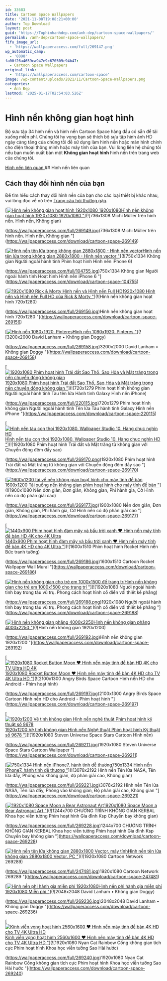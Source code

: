 ```yaml
---
id: 33683
title: Cartoon Space Wallpapers
date: '2021-11-08T19:08:21+00:00'
author: Top Download
layout: post
guid: 'https://Tophinhanhdep.com/anh-dep/cartoon-space-wallpapers/'
permalink: /anh-dep/cartoon-space-wallpapers/
fifu_image_url:
  - 'https://wallpaperaccess.com/full/269147.png'
wp_automatic_camp:
  - '8098'
fa00f26a4659ca947e9c670509c94b47:
  - Cartoon Space Wallpapers
original_link:
  - 'https://wallpaperaccess.com/cartoon-space'
image: /wp-content/uploads/2021/11/Cartoon-Space-Wallpapers.png
categories:
  - Ảnh Đẹp
lastmod: '2025-01-17T02:54:03.526Z'
---
```

# Hình nền không gian hoạt hình

Bộ sưu tập 34 hình nền và hình nền Cartoon Space hàng đầu có sẵn để tải xuống miễn phí. Chúng tôi hy vọng bạn sẽ thích bộ sưu tập hình ảnh HD ngày càng tăng của chúng tôi để sử dụng làm hình nền hoặc màn hình chính cho điện thoại thông minh hoặc máy tính của bạn. Vui lòng liên hệ chúng tôi nếu bạn muốn xuất bản một **Không gian hoạt hình** hình nền trên trang web của chúng tôi.

[Hình nền liên quan ](#related) ## Hình nền liên quan

## Cách thay đổi hình nền của bạn

Để tìm hiểu cách thay đổi hình nền của bạn cho các loại thiết bị khác nhau, vui lòng đọc về nó trên [Trang câu hỏi thường gặp](https://tophinhanhdep.com/faq/).

  
[[![Hình nền không gian hoạt hình 1920x1080 1920x1080](https://wallpaperaccess.com/full/269147.png)Hình nền không gian hoạt hình 1920x1080 1920x1080 "](https://wallpaperaccess.com/download/cartoon-space-269147)](![736x1308 Michi Müller trên hình nền.  Hình nền, Không gian)

(https://wallpaperaccess.com/full/269149.jpg)736x1308 Michi Müller trên hình nền. Hình nền, Không gian "](https://wallpaperaccess.com/download/cartoon-space-269149)

[[![Hình nền tên lửa trong không gian 2880x1800 - Hình nền vector](https://wallpaperaccess.com/full/269150.jpg)Hình nền tên lửa trong không gian 2880x1800 - Hình nền vector "](https://wallpaperaccess.com/download/cartoon-space-269150)](![750x1334 Không gian Người ngoài hành tinh Phim hoạt hình Hình nền iPhone 6)

(https://wallpaperaccess.com/full/104755.jpg)750x1334 Không gian Người ngoài hành tinh Hoạt hình Hình nền iPhone 6 "](https://wallpaperaccess.com/download/cartoon-space-104755)

[[![1920x1080 Rick & Morty Hình nền và Hình nền Full HD](https://wallpaperaccess.com/full/85335.jpg)1920x1080 Hình nền và Hình nền Full HD của Rick &amp; Morty "](https://wallpaperaccess.com/download/cartoon-space-85335)](![Hình nền không gian hoạt hình 720x1280)

(https://wallpaperaccess.com/full/269156.jpg)Hình nền không gian hoạt hình 720x1280 "](https://wallpaperaccess.com/download/cartoon-space-269156)

[[![Hình nền 1080x1920.  Pinteres](https://wallpaperaccess.com/full/269157.jpg)Hình nền 1080x1920. Pinteres "](https://wallpaperaccess.com/download/cartoon-space-269157)](![3200x2000 David Lanham • Không gian Doggy)

(https://wallpaperaccess.com/full/269158.jpg)3200x2000 David Lanham • Không gian Doggy "](https://wallpaperaccess.com/download/cartoon-space-269158)

[[![1920x1080 Phim hoạt hình Trái đất Sao Thổ, Sao Hỏa và Mặt trăng trong nền chuyển động không gian](https://wallpaperaccess.com/full/269159.png)1920x1080 Phim hoạt hình Trái đất Sao Thổ, Sao Hỏa và Mặt trăng trong nền chuyển động không gian "](https://wallpaperaccess.com/download/cartoon-space-269159)](![720x1279 Phim hoạt hình không gian Người ngoài hành tinh Tàu tên lửa Hành tinh Galaxy Hình nền iPhone)

(https://wallpaperaccess.com/full/220115.jpg)720x1279 Phim hoạt hình không gian Người ngoài hành tinh Tên lửa Tàu hành tinh Galaxy Hình nền iPhone "](https://wallpaperaccess.com/download/cartoon-space-220115)

[[![Hình nền tàu con thoi 1920x1080.  Wallpaper Studio 10. Hàng chục nghìn HD](https://wallpaperaccess.com/full/269168.jpg)Hình nền tàu con thoi 1920x1080. Wallpaper Studio 10. Hàng chục nghìn HD "](https://wallpaperaccess.com/download/cartoon-space-269168)](![1920x1080 Phim hoạt hình Trái đất và Mặt trăng từ không gian với Chuyển động đêm đầy sao)

(https://wallpaperaccess.com/full/269170.png)1920x1080 Phim hoạt hình Trái đất và Mặt trăng từ không gian với Chuyển động đêm đầy sao "](https://wallpaperaccess.com/download/cartoon-space-269170)

[[![1600x1200 tải về nền không gian hoạt hình cho máy tính để bàn](https://wallpaperaccess.com/full/269176.jpg)1600x1200 Tải xuống nền không gian phim hoạt hình cho máy tính để bàn "](https://wallpaperaccess.com/download/cartoon-space-269176)](![1900x1080 Nền đơn giản, Đơn giản, Không gian, Phi hành gia, Cờ Hình nền có độ phân giải cao)

(https://wallpaperaccess.com/full/269177.jpg)1900x1080 Nền đơn giản, Đơn giản, Không gian, Phi hành gia, Cờ Hình nền có độ phân giải cao "](https://wallpaperaccess.com/download/cartoon-space-269177)

[[![1440x900 Phim hoạt hình đám mây và bầu trời xanh ❤ Hình nền máy tính để bàn HD 4K cho 4K Ultra](https://wallpaperaccess.com/full/269183.jpg)1440x900 Phim hoạt hình đám mây và bầu trời xanh ❤ Hình nền máy tính để bàn 4K HD cho 4K Ultra "](https://wallpaperaccess.com/download/cartoon-space-269183)](![1600x1510 Phim hoạt hình Rocket Hình nền Bức tranh tường)

(https://wallpaperaccess.com/full/269186.jpg)1600x1510 Cartoon Rocket Wallpaper Wall Mural "](https://wallpaperaccess.com/download/cartoon-space-269186)

[[![Hình nền không gian cho trẻ em 1000x1500 để trang trí](https://wallpaperaccess.com/full/269187.jpg)Hình nền không gian cho trẻ em 1000x1500 cho trang trí "](https://wallpaperaccess.com/download/cartoon-space-269187)](![1920x1080 Người ngoài hành tinh bay trong tàu vũ trụ.  Phong cách hoạt hình cổ điển với thiết kế phẳng)

(https://wallpaperaccess.com/full/269188.png)1920x1080 Người ngoài hành tinh bay trong tàu vũ trụ. Phong cách hoạt hình cổ điển với thiết kế phẳng "](https://wallpaperaccess.com/download/cartoon-space-269188)

[[![Hình nền không gian phẳng 4000x2250](https://wallpaperaccess.com/full/269191.jpg)Hình nền không gian phẳng 4000x2250 "](https://wallpaperaccess.com/download/cartoon-space-269191)](![Hình nền không gian 1920x1200)

(https://wallpaperaccess.com/full/269192.jpg)Hình nền không gian 1920x1200 "](https://wallpaperaccess.com/download/cartoon-space-269192)

[[![1920x1080 Rocket Button Moon ❤ Hình nền máy tính để bàn HD 4K cho TV Ultra HD 4K](https://wallpaperaccess.com/full/269195.jpg)1920x1080 Rocket Button Moon ❤ Hình nền máy tính để bàn 4K HD cho TV 4K Ultra HD "](https://wallpaperaccess.com/download/cartoon-space-269195)](![2100x1300 Angry Birds Space Cartoon Hình nền HD cho Android - Phim hoạt hình)

(https://wallpaperaccess.com/full/269197.jpg)2100x1300 Angry Birds Space Cartoon Hình nền HD cho Android - Phim hoạt hình "](https://wallpaperaccess.com/download/cartoon-space-269197)

[[![1920x1200 Vệ tinh không gian Hình nền nghệ thuật Phim hoạt hình kỹ thuật số 9678](https://wallpaperaccess.com/full/269201.jpg)1920x1200 Vệ tinh không gian Hình nền Nghệ thuật Phim hoạt hình Kỹ thuật số 9678 "](https://wallpaperaccess.com/download/cartoon-space-269201)](![1920x1080 Steven Universe Space Stars Cartoon Hình nền)

(https://wallpaperaccess.com/full/269211.jpg)1920x1080 Steven Universe Space Stars Cartoon Wallpaper "](https://wallpaperaccess.com/download/cartoon-space-269211)

[[![750x1334 Hình nền iPhone7.  hành tinh dễ thương](https://wallpaperaccess.com/full/220092.jpg)750x1334 Hình nền iPhone7. hành tinh dễ thương "](https://wallpaperaccess.com/download/cartoon-space-220092)](![3076x2192 Hình nền Tên lửa NASA, Tên lửa đẩy, Phóng vào không gian, độ phân giải cao, Không gian)

(https://wallpaperaccess.com/full/269221.jpg)3076x2192 Hình nền Tên lửa NASA, Tên lửa đẩy, Phóng vào không gian, Độ phân giải cao, Không gian "](https://wallpaperaccess.com/download/cartoon-space-269221)

[[![1920x1080 Space Moon a Bear Astronaut Art](https://wallpaperaccess.com/full/269227.jpg)1920x1080 Space Moon a Bear Astronaut Art "](https://wallpaperaccess.com/download/cartoon-space-269227)](![1244x700 CHƯƠNG TRÌNH KHÔNG GIAN KERBAL Khoa học viễn tưởng Phim hoạt hình Gia đình Ksp Chuyến bay không gian)

(https://wallpaperaccess.com/full/269228.jpg)1244x700 CHƯƠNG TRÌNH KHÔNG GIAN KERBAL Khoa học viễn tưởng Phim hoạt hình Gia đình Ksp Chuyến bay không gian "](https://wallpaperaccess.com/download/cartoon-space-269228)

[[![Hình nền tên lửa không gian 2880x1800 Vector.  máy tính](https://wallpaperaccess.com/full/269231.jpg)Hình nền tên lửa không gian 2880x1800 Vector. PC "](https://wallpaperaccess.com/download/cartoon-space-269231)](![1920x1080 Cartoon Network 269289)

(https://wallpaperaccess.com/full/247481.jpg)1920x1080 Cartoon Network 269289 "](https://wallpaperaccess.com/download/cartoon-space-247481)

[[![Hình nền phi hành gia miễn phí 1920x1080](https://wallpaperaccess.com/full/269235.jpg)Hình nền phi hành gia miễn phí 1920x1080 Miễn phí "](https://wallpaperaccess.com/download/cartoon-space-269235)](![2048x2048 David Lanham • Không gian Doggy)

(https://wallpaperaccess.com/full/269236.jpg)2048x2048 David Lanham • Không gian Doggy "](https://wallpaperaccess.com/download/cartoon-space-269236)

[[![Kính viễn vọng hoạt hình 2560x1600 ❤ Hình nền máy tính để bàn 4K HD cho TV 4K Ultra HD](https://wallpaperaccess.com/full/269237.jpg)Kính viễn vọng hoạt hình 2560x1600 ❤ Hình nền máy tính để bàn 4K HD cho TV 4K Ultra HD "](https://wallpaperaccess.com/download/cartoon-space-269237)](![1920x1080 Nyan Cat Rainbow Cổng không gian tích cực Phim hoạt hình Khoa học viễn tưởng Sao Hài hước)

(https://wallpaperaccess.com/full/269240.jpg)1920x1080 Nyan Cat Rainbow Cổng không gian tích cực Phim hoạt hình Khoa học viễn tưởng Sao Hài hước "](https://wallpaperaccess.com/download/cartoon-space-269240)
